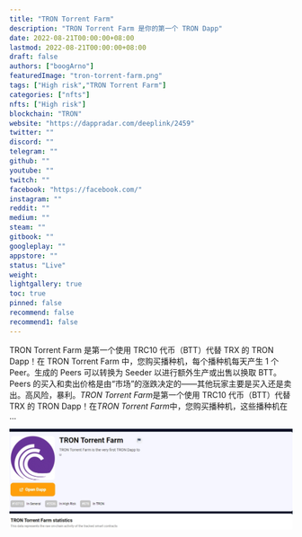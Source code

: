 ```yaml
---
title: "TRON Torrent Farm"
description: "TRON Torrent Farm 是你的第一个 TRON Dapp"
date: 2022-08-21T00:00:00+08:00
lastmod: 2022-08-21T00:00:00+08:00
draft: false
authors: ["boogArno"]
featuredImage: "tron-torrent-farm.png"
tags: ["High risk","TRON Torrent Farm"]
categories: ["nfts"]
nfts: ["High risk"]
blockchain: "TRON"
website: "https://dappradar.com/deeplink/2459"
twitter: ""
discord: ""
telegram: ""
github: ""
youtube: ""
twitch: ""
facebook: "https://facebook.com/"
instagram: ""
reddit: ""
medium: ""
steam: ""
gitbook: ""
googleplay: ""
appstore: ""
status: "Live"
weight: 
lightgallery: true
toc: true
pinned: false
recommend: false
recommend1: false
---
```

TRON Torrent Farm 是第一个使用 TRC10 代币（BTT）代替 TRX 的 TRON Dapp！在 TRON Torrent Farm 中，您购买播种机，每个播种机每天产生 1 个 Peer。生成的 Peers 可以转换为 Seeder 以进行额外生产或出售以换取 BTT。 Peers 的买入和卖出价格是由“市场”的涨跌决定的——其他玩家主要是买入还是卖出。高风险，暴利。*TRON Torrent Farm*是第一个使用 TRC10 代币（BTT）代替 TRX 的 TRON Dapp！在*TRON Torrent Farm*中，您购买播种机，这些播种机在 ...

![1](1.jpg)